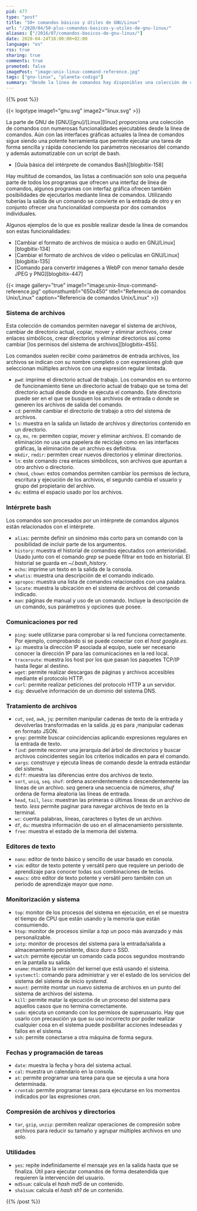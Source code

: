 ```yaml
---
pid: 477
type: "post"
title: "50+ comandos básicos y útiles de GNU/Linux"
url: "/2020/04/50-plus-comandos-basicos-y-utiles-de-gnu-linux/"
aliases: ["/2016/07/comandos-basicos-de-gnu-linux/"]
date: 2020-04-24T16:00:00+02:00
language: "es"
rss: true
sharing: true
comments: true
promoted: false
imagePost: "image:unix-linux-command-reference.jpg"
tags: ["gnu-linux", "planeta-codigo"]
summary: "Desde la línea de comandos hay disponibles una colección de comandos útiles para realizar ciertas tareas de forma rápida y sencilla. Los comandos se pueden incluir en _scripts_ de bash o pequeños programas para el intérprete de comandos y componer la entrada de unos comandos con la salida de otros a través de tuberías dándoles más versatilidad."
---
```


{{% post %}}

{{< logotype image1="gnu.svg" image2="linux.svg" >}}

La parte de GNU de [GNU][gnu]/[Linux][linux] proporciona una colección de comandos con numerosas funcionalidades ejecutables desde la línea de comandos. Aún con las interfaces gráficas actuales la línea de comandos sigue siendo una potente herramienta que permite ejecutar una tarea de forma sencilla y rápida conociendo los parámetros necesarios del comando y además automatizable con un script de bash.

* [Guía básica del intérprete de comandos Bash][blogbitix-158]

Hay multitud de comandos, las listas a continuación son solo una pequeña parte de todos los programas que ofrecen una interfaz de línea de comandos, algunos programas con interfaz gráfica ofrecen también posibilidades de ejecutarlos mediante línea de comandos. Utilizando tuberías la salida de un comando se convierte en la entrada de otro y en conjunto ofrecer una funcionalidad compuesta por dos comandos individuales.

Algunos ejemplos de lo que es posible realizar desde la línea de comandos son estas funcionalidades:

* [Cambiar el formato de archivos de música o audio en GNU/Linux][blogbitix-134]
* [Cambiar el formato de archivos de vídeo o películas en GNU/Linux][blogbitix-135]
* [Comando para convertir imágenes a WebP con menor tamaño desde JPEG y PNG][blogbitix-447]

{{< image
    gallery="true"
    image1="image:unix-linux-command-reference.jpg" optionsthumb1="650x450" title1="Referencia de comandos Unix/Linux"
    caption="Referencia de comandos Unix/Linux" >}}

### Sistema de archivos

Esta colección de comandos permiten navegar el sistema de archivos, cambiar de directorio actual, copiar, mover y eliminar archivos, crear enlaces simbólicos, crear directorios y eliminar directorios así como cambiar [los permisos del sistema de archivos][blogbitix-455].

Los comandos suelen recibir como parámetros de entrada archivos, los archivos se indican con su nombre completo o con expresiones _glob_ que seleccionan múltiples archivos con una expresión regular limitada.

* `pwd`: imprime el directorio actual de trabajo. Los comandos en su entorno de funcionamiento tiene un directorio actual de trabajo que se toma del directorio actual desde donde se ejecuta el comando. Este directorio puede ser en el que se busquen los archivos de entrada o donde se generen los archivos de salida del comando.
* `cd`: permite cambiar el directorio de trabajo a otro del sistema de archivos.
* `ls`: muestra en la salida un listado de archivos y directorios contenido en un directorio.
* `cp`, `mv`, `rm`: permiten copiar, mover y eliminar archivos. El comando de eliminación no usa una papelera de reciclaje como en las interfaces gráficas, la eliminación de un archivo es definitiva.
* `mkdir`, `rmdir`: permiten crear nuevos directorios y eliminar directorios.
* `ln`: este comando crea enlaces simbólicos, son archivos que apuntan a otro archivo o directorio.
* `chmod`, `chown`: estos comandos permiten cambiar los permisos de lectura, escritura y ejecución de los archivos, el segundo cambia el usuario y grupo del propietario del archivo.
* `du`: estima el espacio usado por los archivos.

### Intérprete bash

Los comandos son procesados por un intérprete de comandos algunos están relacionados con el intérprete.

* `alias`: permite definir un sinónimo más corto para un comando con la posibilidad de incluir parte de los argumentos.
* `history`: muestra el historial de comandos ejecutados con anterioridad. Usado junto con el comando _grep_ se puede filtrar en todo en historial. El historial se guarda en _~/.bash\_history_.
* `echo`: imprime un texto en la salida de la consola.
* `whatis`: muestra una descripción de el comando indicado.
* `apropos`: muestra una lista de comandos relacionados con una palabra.
* `locate`: muestra la ubicación en el sistema de archivos del comando indicado.
* `man`: páginas de manual y uso de un comando. Incluye la descripción de un comando, sus parámetros y opciones que posee.

### Comunicaciones por red

* `ping`: suele utilizarse para comprobar si la red funciona correctamente. Por ejemplo, comprobando si se puede conectar con el _host_ _google.es_.
* `ip`: muestra la dirección IP asociada al equipo, suele ser necesario conocer la dirección IP para las comunicaciones en la red local.
* `traceroute`: muestra los host por los que pasan los paquetes TCP/IP hasta llegar al destino.
* `wget`: permite realizar descargas de páginas y archivos accesibles mediante el protocolo HTTP.
* `curl`: permite realizar peticiones del protocolo HTTP a un servidor.
* `dig`: devuelve información de un dominio del sistema DNS.

### Tratamiento de archivos

* `cut`, `sed`, `awk`, `jq`: permiten manipular cadenas de texto de la entrada y devolverlas transformadas en la salida. _jq_ es para ,manipular cadenas en formato JSON.
* `grep`: permite buscar coincidencias aplicando expresiones regulares en la entrada de texto.
* `find`: permite recorrer una jerarquía del árbol de directorios y buscar archivos coincidentes según los criterios indicados en para el comando.
* `xargs`: construye y ejecuta líneas de comando desde la entrada estándar del sistema.
* `diff`: muestra las diferencias entre dos archivos de texto.
* `sort`, `uniq`, `seq`. `shuf`: ordena ascendentemente o descendentemente las líneas de un archivo. _seq_ genera una secuencia de números, _shuf_ ordena de forma aleatoria las líneas de entrada.
* `head`, `tail`, `less`: muestran las primeras o últimas líneas de un archivo de texto. _less_ permite paginar para navegar archivos de texto en la terminal.
* `wc`: cuenta palabras, líneas, caracteres o bytes de un archivo.
* `df`, `du`: muestra información de uso en el almacenamiento persistente.
* `free`: muestra el estado de la memoria del sistema.

### Editores de texto

* `nano`: editor de texto básico y sencillo de usar basado en consola.
* `vim`: editor de texto potente y versátil pero que requiere un periodo de aprendizaje para conocer todas sus combinaciones de teclas.
* `emacs`: otro editor de texto potente y versátil pero también con un periodo de aprendizaje mayor que _nano_.

### Monitorización y sistema

* `top`: monitor de los procesos del sistema en ejecución, en el se muestra el tiempo de CPU que están usando y la memoria que están consumiendo.
* `htop`: monitor de procesos similar a _top_ un poco más avanzado y más personalizable.
* `iotp`: monitor de procesos del sistema para la entrada/salida a almacenamiento persistente, disco duro o SSD.
* `watch`: permite ejecutar un comando cada pocos segundos mostrando en la pantalla su salida.
* `uname`: muestra la versión del kernel que está usando el sistema.
* `systemctl`: comando para administrar y ver el estado de los servicios del sistema del sistema de inicio _systemd_.
* `mount`: permite montar un nuevo sistema de archivos en un punto del sistema de archivos del sistema.
* `kill`: permite matar la ejecución de un proceso del sistema para aquellos casos que no termina correctamente.
* `sudo`: ejecuta un comando con los permisos de superusuario. Hay que usarlo con precaución ya que su uso incorrecto por poder realizar cualquier cosa en el sistema puede posibilitar acciones indeseadas y fallos en el sistema.
* `ssh`: permite conectarse a otra máquina de forma segura.

### Fechas y programación de tareas

* `date`: muestra la fecha y hora del sistema actual.
* `cal`: muestra un calendario en la consola.
* `at`: permite programar una tarea para que se ejecuta a una hora determinada.
* `crontab`: permite programar tareas para ejecutarse en los momentos indicados por las expresiones _cron_.

### Compresión de archivos y directorios

* `tar`, `gzip`, `unzip`: permiten realizar operaciones de compresión sobre archivos para reducir su tamaño y agrupar múltiples archivos en uno solo.

### Utilidades

* `yes`: repite indefinidamente el mensaje _yes_ en la salida hasta que se finaliza. Útil para ejecutar comandos de forma desatendida que requieren la intervención del usuario.
* `md5sum`: calcula el _hash_ _md5_ de un contenido.
* `sha1sum`: calcula el _hash_ _sh1_ de un contenido.

{{% /post %}}
